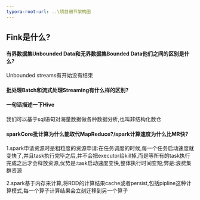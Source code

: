 ```yaml
---
typora-root-url: ..\项目细节架构图
---
```


## Fink是什么?



#### 有界数据集Unbounded Data和无界数据集Bounded Data他们之间的区别是什么?

Unbounded streams有开始没有结束

#### 批处理Batch和流式处理Streaming有什么样的区别?



#### 一句话描述一下Hive

我们可以基于sql语句对海量数据做各种数据分析,也叫非结构化数仓

#### sparkCore批计算为什么能取代MapReduce?/spark计算速度为什么比MR快?

1.spark申请资源时是粗粒度的资源申请:在任务调度的时候,每一个任务启动速度就变快了,并且task执行完毕之后,并不会把executor给kill掉,而是等所有的task执行完成之后才会释放资源,优势是:task启动速度变快,整体执行时间变短;弊是:浪费集群资源

2.spark基于内存来计算,将RDD的计算结果cache或者persist,包括pipline这种计算模式,每一个算子计算结果会立刻迁移到另一个算子

